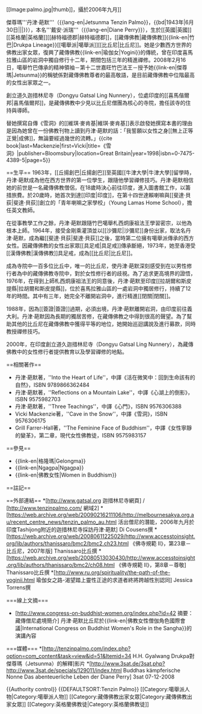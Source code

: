 [[Image:palmo.jpg|thumb]]，攝於2006年九月]]

傑尊瑪'''丹津·葩默'''（{{lang-en|Jetsunma Tenzin Palmo}}，{{bd|1943年|6月30日|||}}），本名'''戴安·派瑞'''（{{lang-en|Diane Perry}}），生於[[英國|英國]][[英格蘭|英格蘭]][[赫特福德郡|赫特福德郡]]，[[藏傳佛教|藏傳佛教]]{{link-en|竹巴|Drukpa Lineage}}[[噶舉派|噶舉派]][[比丘尼|比丘尼]]。她是少數西方世界的佛教出家女眾，復興了藏傳佛教{{link-en|瑜伽女|Yogini}}的傳統，曾在印度喜馬拉雅山區的岩洞中獨自修行十二年，期間包括三年的精進禪修。2008年2月16日，噶舉竹巴傳承的精神領袖－第十二世嘉旺竹巴法王－授予她{{link-en|傑尊瑪|Jetsunma}}的稱號<ref>係對藏傳佛教尊者的最高敬語</ref>，是目前藏傳佛教中位階最高的女性出家眾之一。

創立道久迦措林尼寺（Dongyu Gatsal Ling Nunnery），位處印度的[[喜馬偕爾邦|喜馬偕爾邦]]，是藏傳佛教中少見以比丘尼僧團為核心的寺院，擔任該寺的住持與導師。

替她撰寫自傳《雪洞》的[[維琪·麥肯基|維琪·麥肯基]]表示啟發她撰寫本書的理由是因為她曾在一份佛教刊物上讀到丹津·葩默的話：「我誓願以女性之身[[無上正等正覺|成佛]]，無論要經過幾世的流轉。」<ref name=Mackenzie>{{cite book|last=Mackenzie|first=Vicki|title=《雪洞》|publisher=Bloomsbury|location=Great Britain|year=1998|isbn=0-7475-4389-5|page=5}}</ref>

==生平==
1963年，[[丘揚創巴|丘揚創巴]]至英國[[牛津大學|牛津大學]]留學時，丹津·葩默成為他在西方世界的第一位學生，跟隨他學習禪修技巧。丹津·葩默相信她的前世是一名藏傳佛教僧侶，在18歲時決心前往印度，進入圖書館工作，以籌措旅費。於20歲時，她首次到達[[印度|印度]]，在第十四世達賴喇嘛與[[斐達·貝荻|斐達·貝荻]]創立的「青年喇嘛之家學校」（Young Lamas Home School），擔任英文教師。

在從事教學工作之餘，丹津·葩默跟隨竹巴噶舉札西炯康祖法王學習密宗，以他為根本上師。1964年，接受金剛乘灌頂並以[[沙彌尼|沙彌尼]]身份出家，取法名丹津·葩默，成為繼[[斐達·貝荻|斐達·貝荻]]之後，當時第二位擁有噶舉派傳承的西方女性。因藏傳佛教的女性出家眾[[具足戒|具足戒]]傳承斷絕，1973年，她至香港受[[漢傳佛教|漢傳佛教]]具足戒，成為[[比丘尼|比丘尼]]。

成為寺院中一百多位比丘中，唯一的比丘尼，使丹津·葩默深刻感受到在以男性修行者為中的藏傳佛教寺院中，對於女性修行者的歧視。為了追求更高境界的證悟，1976年，在得到上師札西炯康祖法王的同意後，丹津·葩默至印度[[拉胡爾和斯皮提縣|拉胡爾和斯皮提縣]]，位於喜馬拉雅山區的一處岩洞中獨居修行，持續了12年的時間。其中有三年，她完全不離開岩洞中，進行精進[[閉關|閉關]]。

1988年，因為[[簽證|簽證]]過期，必須出境，丹津·葩默離開岩洞，由印度前往義大利。丹津·葩默因為長期的獨居苦修，在藏傳佛教之中得到很高的聲望。為了幫助其他的比丘尼在藏傳佛教中獲得平等的地位，她開始巡迴講說及進行募款，同時教授禪修技巧。

2000年，在印度創立道久迦措林尼寺（Dongyu Gatsal Ling Nunnery），為藏傳佛教中的女性修行者提供教育以及學習禪修的地點。

==相關著作==
* 丹津·葩默著，''Into the Heart of Life''，中譯《活在微笑中：回到生命該有的自然》，ISBN 9789866362484
* 丹津·葩默著，''Reflections on a Mountain Lake''，中譯《心湖上的倒影》，ISBN 9575982703 
* 丹津·葩默著，''Three Teachings''，中譯《心門》，ISBN 9576306388 
* Vicki Mackenzie著，''Cave in the Snow''，中譯《雪洞》，ISBN 9576306175 
* Grill Farrer-Hall著，''The Feminine Face of Buddhism''，中譯《女性寧靜的變革》，第二章，現代女性佛教徒，ISBN 9575983157

==參見==
* {{link-en|格隆瑪|Gelongma}}
* {{link-en|Ngagpa|Ngagpa}}
* {{link-en|佛教女性|Women in Buddhism}}

==註記==
<references/>

==外部連結==
*[http://www.gatsal.org 迦措林尼寺網頁] / [http://www.tenzinpalmo.com/ 網域2]
*[https://web.archive.org/web/20090216211106/http://melbournesakya.org.au/recent_centre_news/tenzin_palmo_au.html 活出僧尼的潛能，2006年九月於印度Tashijong附近的迦措林尼寺採訪丹津·葩默] Di Cousens撰
*[https://web.archive.org/web/20080611225029/http://www.accesstoinsight.org/lib/authors/thanissaro/bmc2/bmc2.ch23.html 《佛寺規範 II》，第23章－比丘尼，2007年版] Thanissaro比丘撰
*[https://web.archive.org/web/20080513030430/http://www.accesstoinsight.org/lib/authors/thanissaro/bmc2/ch08.html 《佛寺規範 II》，第8章－尊敬] Thanissaro比丘撰
*[http://www.ru.org/spirituality/the-path-of-the-yoginii.html 瑜伽女之路-渴望踏上靈性正途的求道者終將跨越性別認同] Jessica Torrens撰

===線上文摘===
* [http://www.congress-on-buddhist-women.org/index.php?id=42 摘要：藏傳僧尼處境簡介] 丹津·葩默比丘尼於{{link-en|佛教女性僧伽角色國際會議|International Congress on Buddhist Women's Role in the Sangha}}的演講內容

===媒體===
*[http://tenzinpalmo.com/index.php?option=com_content&task=view&id=51&Itemid=34 H.H. Gyalwang Drukpa對傑尊瑪（Jetsunma）的解釋]影片
*[http://www.3sat.de/3sat.php?http://www.3sat.de/specials/129011/index.html Buddhas kämpferische Nonne Das abenteuerliche Leben der Diane Perry] 3sat 07-12-2008

{{Authority control}}
{{DEFAULTSORT:Tenzin Palmo}}
[[Category:噶舉派人物|Category:噶舉派人物]]
[[Category:藏傳佛教出家女眾|Category:藏傳佛教出家女眾]]
[[Category:英格蘭佛教徒|Category:英格蘭佛教徒]]